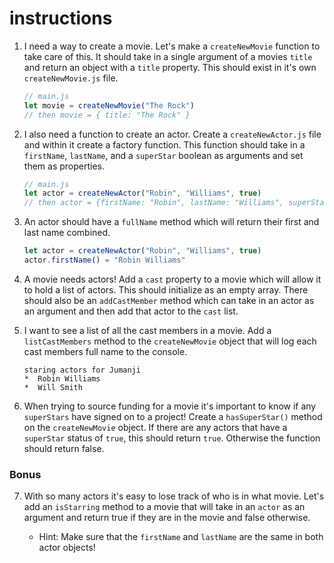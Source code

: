 # instructions

1. I need a way to create a movie. Let's make a `createNewMovie` function to take care of this. It should take in a single argument of a movies `title` and return an object with a `title` property. This should exist in it's own `createNewMovie.js` file.

    ```js
    // main.js
    let movie = createNewMovie("The Rock")
    // then movie = { title: "The Rock" }
    ```

2. I also need a function to create an actor. Create a `createNewActor.js` file and within it create a factory function. This function should take in a `firstName`, `lastName`, and a `superStar` boolean as arguments and set them as properties.

    ```js
    // main.js
    let actor = createNewActor("Robin", "Williams", true)
    // then actor = {firstName: "Robin", lastName: "Williams", superStar: true}
    ```

3. An actor should have a `fullName` method which will return their first and last name combined.

    ```js
    let actor = createNewActor("Robin", "Williams", true)
    actor.firstName() = "Robin Williams"
    ```

4. A movie needs actors! Add a `cast` property to a movie which will allow it to hold a list of actors. This should initialize as an empty array. There should also be an `addCastMember` method which can take in an actor as an argument and then add that actor to the `cast` list.

5. I want to see a list of all the cast members in a movie. Add a `listCastMembers` method to the `createNewMovie` object that will log each cast members full name to the console.

    ```no-highlight
    staring actors for Jumanji
    *  Robin Williams
    *  Will Smith
    ```

6. When trying to source funding for a movie it's important to know if any `superStars` have signed on to a project!  Create a `hasSuperStar()` method on the `createNewMovie` object.  If there are any actors that have a `superStar` status of `true`, this should return `true`. Otherwise the function should return false.

### Bonus

7. With so many actors it's easy to lose track of who is in what movie. Let's add an `isStarring` method to a movie that will take in an `actor` as an argument and return true if they are in the movie and false otherwise. 

    * Hint: Make sure that the `firstName` and `lastName` are the same in both actor objects!
